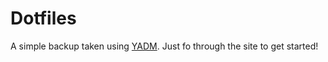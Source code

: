 # Dotfiles
A simple backup taken using [YADM](https://thelocehiliosan.github.io/yadm/docs/getting_started). Just fo through the site to get started! 
